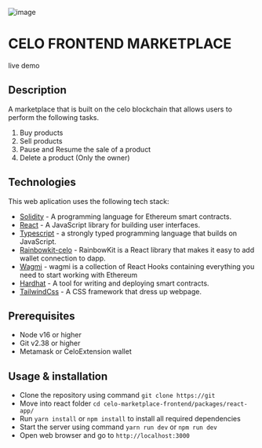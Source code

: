 ![image](https://github.com/4undRaiser/celo-marketplace-frontend/assets/87926451/03d79cb5-fa44-4d93-8680-bb3e2e83e2ef)


# CELO FRONTEND MARKETPLACE

live demo 

## Description
A marketplace that is built on the celo blockchain that allows users to perform the following tasks.

1. Buy products
2. Sell products
3. Pause and Resume the sale of a product
4. Delete a product (Only the owner)

## Technologies
This web aplication uses the following tech stack:
- [Solidity](https://docs.soliditylang.org/) - A programming language for Ethereum smart contracts.
- [React](https://reactjs.org/) - A JavaScript library for building user interfaces.
- [Typescript](https://www.typescriptlang.org) - a strongly typed programming language that builds on JavaScript.
- [Rainbowkit-celo](https://docs.celo.org/developer/rainbowkit-celo) - RainbowKit is a React library that makes it easy to add wallet connection to dapp.
- [Wagmi](https://wagmi.sh) - wagmi is a collection of React Hooks containing everything you need to start working with Ethereum
- [Hardhat](https://hardhat.org/) - A tool for writing and deploying smart contracts.
- [TailwindCss](https://tailwindcss.com) - A CSS framework that dress up webpage.

## Prerequisites
- Node v16 or higher
- Git v2.38 or higher
- Metamask or CeloExtension wallet

## Usage & installation
- Clone the repository using command ```git clone https://git```
- Move into react folder ```cd celo-marketplace-frontend/packages/react-app/ ```
- Run ```yarn install``` or ```npm install``` to install all required dependencies
- Start the server using command ```yarn run dev``` or ```npm run dev```
- Open web browser and go to ```http://localhost:3000```

